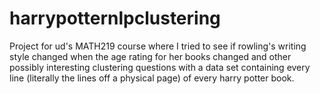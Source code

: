 # harrypotternlpclustering
Project for ud's MATH219 course where I tried to see if rowling's writing style changed when the age rating for her books changed and other possibly interesting clustering questions with a data set containing every line (literally the lines off a physical page) of every harry potter book.
